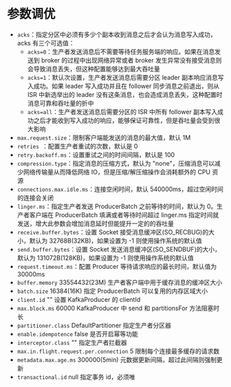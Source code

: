 # 参数调优
- ```acks```：指定分区中必须有多少个副本收到消息之后才会认为消息写入成功，acks 有三个可选值：
  - ```acks=0```：生产者发送消息后不需要等待任务服务端的响应。如果在消息发送到 broker 的过程中出现网络异常或者 broker 发生异常没有接受消息则会导致消息丢失，但这种配置能够达到最大吞吐量
  - ```acks=1```：默认次设置，生产者发送消息后需要分区 leader 副本响应消息写入成功。如果 leader 写入成功并且在 follower 同步消息之前退出，则从 ISR 中新选举出的 leader 没有这条消息，也会造成消息丢失，这种配置时消息可靠和吞吐量的折中
  - ```acks=all```：生产者发送消息后需要分区的 ISR 中所有 follower 副本写入成功之后才能收到写入成功的响应，能够保证可靠性，但是吞吐量会受到很大影响
- ```max.request.size```：限制客户端能发送的消息的最大值，默认 1M
- `retries `：配置生产者重试的次数，默认是 0
- `retry.backoff.ms`：设置重试之间的时间间隔，默认是 100
- ```compression.type```：指定消息的压缩方式，默认为 "none"，压缩消息可以减少网络传输量从而降低网络 IO，但是压缩/解压缩操作会消耗额外的 CPU 资源
- ```connections.max.idle.ms```：连接空闲时间，默认 540000ms，超过空闲时间的连接会关闭
- ```linger.ms```：指定生产者发送 ProducerBatch 之前等待的时间，默认为 0。生产者客户端在 ProducerBatch 填满或者等待时间超过 linger.ms 指定时间就发送，增大此参数会增加消息延时但能提升一定的的吞吐量
- ```receive.buffer.bytes```：设置 Socket 接受消息缓冲区(SO_RECBUG)的大小，默认为 32768B(32KB)，如果设置为 -1 则使用操作系统的默认值
- ```send.buffer.bytes```：设置 Socket 发送消息缓冲区(SO_SENDBUF)的大小，默认为 131072B(128KB)，如果设置为 -1 则使用操作系统的默认值
- ```request.timeout.ms```：配置 Producer 等待请求响应的最长时间，默认值为 30000ms
- `buffer.memory`  33554432(23M)  生产者客户端中用于缓存消息的缓冲区大小  
- `batch.size`  16384(16K)  指定 ProducerBatch 可以复用的内存区域大小  
- `client.id`  ""  设置 KafkaProducer 的 clientId  
- `max.block.ms`  60000  KafkaProducer 中 send 和 partitionsFor 方法阻塞时长  
- `partitioner.class`  DefaultPartitioner  指定生产者分区器  
- `enable.idempotence`  false  是否开启幂等功能  
- `interceptor.class`  ""  指定生产者拦截器  
- `max.in.flight.request.per.connection`  5  限制每个连接最多缓存的请求数  
- `metadata.max.age.ms`  300000(5min)  元数据更新间隔，超过此间隔则强制更新  
- `transactional.id`  null  指定事务 id，必须唯